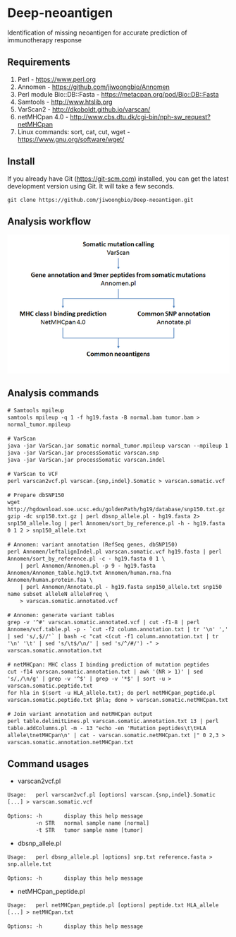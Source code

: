 # Deep-neoantigen
Identification of missing neoantigen for accurate prediction of immunotherapy response


## Requirements

1. Perl - https://www.perl.org
2. Annomen - https://github.com/jiwoongbio/Annomen
3. Perl module Bio::DB::Fasta - https://metacpan.org/pod/Bio::DB::Fasta
4. Samtools - http://www.htslib.org
5. VarScan2 - http://dkoboldt.github.io/varscan/
6. netMHCpan 4.0 - http://www.cbs.dtu.dk/cgi-bin/nph-sw_request?netMHCpan
7. Linux commands: sort, cat, cut, wget - https://www.gnu.org/software/wget/


## Install

If you already have Git (https://git-scm.com) installed, you can get the latest development version using Git. It will take a few seconds.
```
git clone https://github.com/jiwoongbio/Deep-neoantigen.git
```


## Analysis workflow

![](workflow.png)


## Analysis commands

```
# Samtools mpileup
samtools mpileup -q 1 -f hg19.fasta -B normal.bam tumor.bam > normal_tumor.mpileup

# VarScan
java -jar VarScan.jar somatic normal_tumor.mpileup varscan --mpileup 1
java -jar VarScan.jar processSomatic varscan.snp
java -jar VarScan.jar processSomatic varscan.indel

# VarScan to VCF
perl varscan2vcf.pl varscan.{snp,indel}.Somatic > varscan.somatic.vcf

# Prepare dbSNP150
wget http://hgdownload.soe.ucsc.edu/goldenPath/hg19/database/snp150.txt.gz
gzip -dc snp150.txt.gz | perl dbsnp_allele.pl - hg19.fasta 2> snp150_allele.log | perl Annomen/sort_by_reference.pl -h - hg19.fasta 0 1 2 > snp150_allele.txt

# Annomen: variant annotation (RefSeq genes, dbSNP150)
perl Annomen/leftalignIndel.pl varscan.somatic.vcf hg19.fasta | perl Annomen/sort_by_reference.pl -c - hg19.fasta 0 1 \
	| perl Annomen/Annomen.pl -p 9 - hg19.fasta Annomen/Annomen_table.hg19.txt Annomen/human.rna.fna Annomen/human.protein.faa \
	| perl Annomen/Annotate.pl - hg19.fasta snp150_allele.txt snp150 name subset alleleN alleleFreq \
	> varscan.somatic.annotated.vcf

# Annomen: generate variant tables
grep -v '^#' varscan.somatic.annotated.vcf | cut -f1-8 | perl Annomen/vcf.table.pl -p - `cut -f2 column.annotation.txt | tr '\n' ',' | sed 's/,$//'` | bash -c "cat <(cut -f1 column.annotation.txt | tr '\n' '\t' | sed 's/\t$/\n/' | sed 's/^/#/') -" > varscan.somatic.annotation.txt

# netMHCpan: MHC class I binding prediction of mutation peptides
cut -f14 varscan.somatic.annotation.txt | awk '(NR > 1)' | sed 's/,/\n/g' | grep -v '^$' | grep -v '*$' | sort -u > varscan.somatic.peptide.txt
for hla in $(sort -u HLA_allele.txt); do perl netMHCpan_peptide.pl varscan.somatic.peptide.txt $hla; done > varscan.somatic.netMHCpan.txt

# Join variant annotation and netMHCpan output
perl table.delimitLines.pl varscan.somatic.annotation.txt 13 | perl table.addColumns.pl -m - 13 "echo -en 'Mutation peptides\t\tHLA allele\tnetMHCpan\n' | cat - varscan.somatic.netMHCpan.txt |" 0 2,3 > varscan.somatic.annotation.netMHCpan.txt
```


## Command usages

* varscan2vcf.pl
```
Usage:   perl varscan2vcf.pl [options] varscan.{snp,indel}.Somatic [...] > varscan.somatic.vcf

Options: -h       display this help message
         -n STR   normal sample name [normal]
         -t STR   tumor sample name [tumor]
```

* dbsnp_allele.pl
```
Usage:   perl dbsnp_allele.pl [options] snp.txt reference.fasta > snp.allele.txt

Options: -h       display this help message
```

* netMHCpan_peptide.pl
```
Usage:   perl netMHCpan_peptide.pl [options] peptide.txt HLA_allele [...] > netMHCpan.txt

Options: -h       display this help message
```
